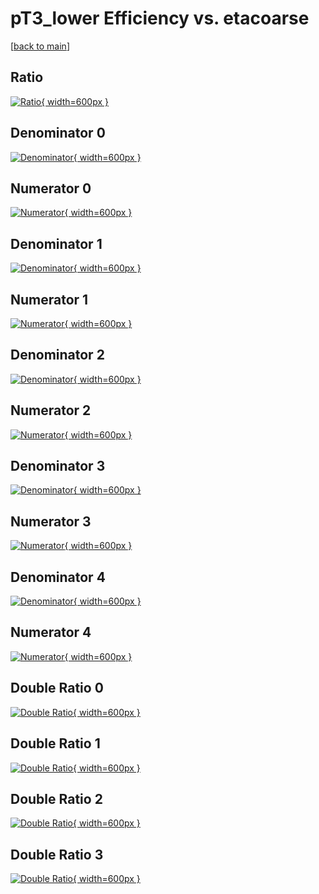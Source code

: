 # pT3_lower Efficiency vs. etacoarse

[[back to main](./)]



## Ratio

[![Ratio](../mtv/var/pT3_lower_base_11_-1_eff_etacoarse.png){ width=600px }](../mtv/var/pT3_lower_base_11_-1_eff_etacoarse.pdf)

## Denominator 0

[![Denominator](../mtv/den/pT3_lower_base_11_-1_eff_etacoarse_den0.png){ width=600px }](../mtv/den/pT3_lower_base_11_-1_eff_etacoarse_den0.pdf)

## Numerator 0

[![Numerator](../mtv/num/pT3_lower_base_11_-1_eff_etacoarse_num0.png){ width=600px }](../mtv/num/pT3_lower_base_11_-1_eff_etacoarse_num0.pdf)

## Denominator 1

[![Denominator](../mtv/den/pT3_lower_base_11_-1_eff_etacoarse_den1.png){ width=600px }](../mtv/den/pT3_lower_base_11_-1_eff_etacoarse_den1.pdf)

## Numerator 1

[![Numerator](../mtv/num/pT3_lower_base_11_-1_eff_etacoarse_num1.png){ width=600px }](../mtv/num/pT3_lower_base_11_-1_eff_etacoarse_num1.pdf)

## Denominator 2

[![Denominator](../mtv/den/pT3_lower_base_11_-1_eff_etacoarse_den2.png){ width=600px }](../mtv/den/pT3_lower_base_11_-1_eff_etacoarse_den2.pdf)

## Numerator 2

[![Numerator](../mtv/num/pT3_lower_base_11_-1_eff_etacoarse_num2.png){ width=600px }](../mtv/num/pT3_lower_base_11_-1_eff_etacoarse_num2.pdf)

## Denominator 3

[![Denominator](../mtv/den/pT3_lower_base_11_-1_eff_etacoarse_den3.png){ width=600px }](../mtv/den/pT3_lower_base_11_-1_eff_etacoarse_den3.pdf)

## Numerator 3

[![Numerator](../mtv/num/pT3_lower_base_11_-1_eff_etacoarse_num3.png){ width=600px }](../mtv/num/pT3_lower_base_11_-1_eff_etacoarse_num3.pdf)

## Denominator 4

[![Denominator](../mtv/den/pT3_lower_base_11_-1_eff_etacoarse_den4.png){ width=600px }](../mtv/den/pT3_lower_base_11_-1_eff_etacoarse_den4.pdf)

## Numerator 4

[![Numerator](../mtv/num/pT3_lower_base_11_-1_eff_etacoarse_num4.png){ width=600px }](../mtv/num/pT3_lower_base_11_-1_eff_etacoarse_num4.pdf)

## Double Ratio 0

[![Double Ratio](../mtv/ratio/pT3_lower_base_11_-1_eff_etacoarse_ratio0.png){ width=600px }](../mtv/ratio/pT3_lower_base_11_-1_eff_etacoarse_ratio0.pdf)

## Double Ratio 1

[![Double Ratio](../mtv/ratio/pT3_lower_base_11_-1_eff_etacoarse_ratio1.png){ width=600px }](../mtv/ratio/pT3_lower_base_11_-1_eff_etacoarse_ratio1.pdf)

## Double Ratio 2

[![Double Ratio](../mtv/ratio/pT3_lower_base_11_-1_eff_etacoarse_ratio2.png){ width=600px }](../mtv/ratio/pT3_lower_base_11_-1_eff_etacoarse_ratio2.pdf)

## Double Ratio 3

[![Double Ratio](../mtv/ratio/pT3_lower_base_11_-1_eff_etacoarse_ratio3.png){ width=600px }](../mtv/ratio/pT3_lower_base_11_-1_eff_etacoarse_ratio3.pdf)

